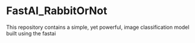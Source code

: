# FastAI_RabbitOrNot
This repository contains a simple, yet powerful, image classification model built using the fastai
